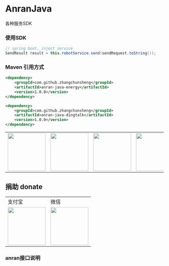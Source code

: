 # AnranJava
各种服务SDK

### 使用SDK
```java
// spring boot, inject service
SendResult result = this.robotService.send(sendRequest.toString());
```
### Maven 引用方式
```xml
<dependency>
    <groupId>com.github.zhangchunsheng</groupId>
    <artifactId>anran-java-energy</artifactId>
    <version>1.0.0</version>
</dependency>

<dependency>
    <groupId>com.github.zhangchunsheng</groupId>
    <artifactId>anran-java-dingtalk</artifactId>
    <version>1.0.0</version>
</dependency>
```

<table border="0">
	<tbody>
		<tr>
			<td align="center" valign="middle">
				<a href="https://url.cn/5jVTRwI" target="_blank">
					<!--<img height="120" src="https://wx4.sinaimg.cn/mw690/46b94231ly1ge0pvo2necj209l05kq3c.jpg">-->
					<img height="120" src="https://aigc.7otech.com/wp-content/uploads/2025/05/tencent.jpeg">
				</a>
			</td>
			<td align="right" valign="middle">
				<!--<img height="120" src="https://wx2.sinaimg.cn/mw690/46b94231ly1ge0po9ko70j20fk0fkjsc.jpg">-->
				<img height="120" src="https://aigc.7otech.com/wp-content/uploads/2025/05/fenxiang.jpeg">
			</td>
			<td align="center" valign="middle">
				<a href="https://www.vultr.com/?ref=8546025-6G" target="_blank">
					<!--<img height="120" src="https://wx3.sinaimg.cn/mw1024/46b94231ly1ge0p76k64bj206o06owev.jpg">-->
					<img height="120" src="https://aigc.7otech.com/wp-content/uploads/2025/05/vultr.jpeg">
				</a>
			</td>
			<td align="center" valign="middle">
				<a href="https://www.aliyun.com/minisite/goods?userCode=tewwu0c8" target="_blank">
					<!--<img height="120" src="https://img.alicdn.com/tfs/TB1Gc3zmAL0gK0jSZFxXXXWHVXa-259-194.jpg">-->
					<img height="120" src="https://aigc.7otech.com/wp-content/uploads/2025/05/aliyun.jpeg">
				</a>
			</td>
		</tr>
	</tbody>
</table>

## 捐助 donate

<table border="0">
	<tbody>
	    <tr>
	        <td>支付宝</td>
	        <td>微信</td>
	    </tr>
		<tr>
			<td align="left" valign="middle">
                <!--<img height="120" src="https://wx4.sinaimg.cn/mw690/46b94231ly1ge0okee0fej20ec0e6gp3.jpg">-->
                <img height="120" src="https://aigc.7otech.com/wp-content/uploads/2025/05/alipay.jpeg">
			</td>
			<td align="center" valign="middle">
				<!--<img height="120" src="https://wx4.sinaimg.cn/mw690/46b94231ly1ge0okecldyj20e80e8n0c.jpg">-->
				<img height="120" src="https://aigc.7otech.com/wp-content/uploads/2025/05/wechat.jpeg">
			</td>
		</tr>
	</tbody>
</table>

### anran接口说明

```

```
